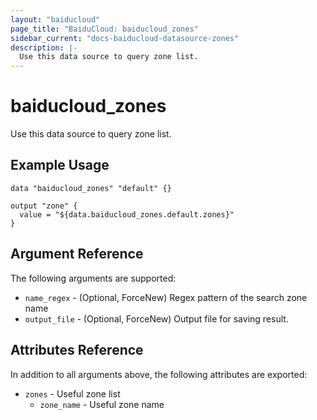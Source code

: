 ```yaml
---
layout: "baiducloud"
page_title: "BaiduCloud: baiducloud_zones"
sidebar_current: "docs-baiducloud-datasource-zones"
description: |-
  Use this data source to query zone list.
---
```


# baiducloud_zones

Use this data source to query zone list.

## Example Usage

```hcl
data "baiducloud_zones" "default" {}

output "zone" {
  value = "${data.baiducloud_zones.default.zones}"
}
```

## Argument Reference

The following arguments are supported:

* `name_regex` - (Optional, ForceNew) Regex pattern of the search zone name
* `output_file` - (Optional, ForceNew) Output file for saving result.

## Attributes Reference

In addition to all arguments above, the following attributes are exported:

* `zones` - Useful zone list
  * `zone_name` - Useful zone name


